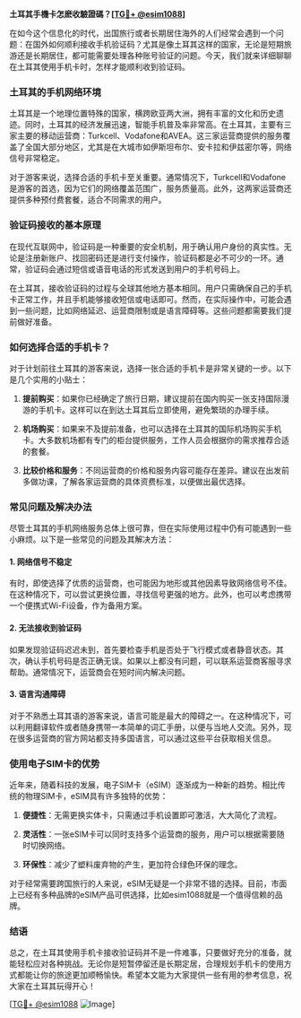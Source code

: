 **土耳其手機卡怎麽收驗證碼？[[TG💪+ @esim1088](https://t.me/s/esim1088)]**

在如今这个信息化的时代，出国旅行或者长期居住海外的人们经常会遇到一个问题：在国外如何顺利接收手机验证码？尤其是像土耳其这样的国家，无论是短期旅游还是长期居住，都可能需要处理各种账号验证的问题。今天，我们就来详细聊聊在土耳其使用手机卡时，怎样才能顺利收到验证码。

### 土耳其的手机网络环境

土耳其是一个地理位置特殊的国家，横跨欧亚两大洲，拥有丰富的文化和历史遗迹。同时，土耳其的经济发展迅速，智能手机普及率非常高。在土耳其，主要有三家主要的移动运营商：Turkcell、Vodafone和AVEA。这三家运营商提供的服务覆盖了全国大部分地区，尤其是在大城市如伊斯坦布尔、安卡拉和伊兹密尔等，网络信号非常稳定。

对于游客来说，选择合适的手机卡至关重要。通常情况下，Turkcell和Vodafone是游客的首选，因为它们的网络覆盖范围广，服务质量高。此外，这两家运营商还提供多种预付费套餐，适合不同需求的用户。

### 验证码接收的基本原理

在现代互联网中，验证码是一种重要的安全机制，用于确认用户身份的真实性。无论是注册新账户、找回密码还是进行支付操作，验证码都是必不可少的一环。通常，验证码会通过短信或语音电话的形式发送到用户的手机号码上。

在土耳其，接收验证码的过程与全球其他地方基本相同。用户只需确保自己的手机卡正常工作，并且手机能够接收短信或电话即可。然而，在实际操作中，可能会遇到一些问题，比如网络延迟、运营商限制或是语言障碍等。这些问题都需要我们提前做好准备。

### 如何选择合适的手机卡？

对于计划前往土耳其的游客来说，选择一张合适的手机卡是非常关键的一步。以下是几个实用的小贴士：

1. **提前购买**：如果你已经确定了旅行日期，建议提前在国内购买一张支持国际漫游的手机卡。这样可以在到达土耳其后立即使用，避免繁琐的办理手续。
   
2. **机场购买**：如果来不及提前准备，也可以选择在土耳其的国际机场购买手机卡。大多数机场都有专门的柜台提供服务，工作人员会根据你的需求推荐合适的套餐。

3. **比较价格和服务**：不同运营商的价格和服务内容可能存在差异。建议在出发前多做功课，了解各家运营商的具体资费标准，以便做出最优选择。

### 常见问题及解决办法

尽管土耳其的手机网络服务总体上很可靠，但在实际使用过程中仍有可能遇到一些小麻烦。以下是一些常见的问题及其解决方法：

#### 1. 网络信号不稳定

有时，即使选择了优质的运营商，也可能因为地形或其他因素导致网络信号不佳。在这种情况下，可以尝试更换位置，寻找信号更强的地方。此外，也可以考虑携带一个便携式Wi-Fi设备，作为备用方案。

#### 2. 无法接收到验证码

如果发现验证码迟迟未到，首先要检查手机是否处于飞行模式或者静音状态。其次，确认手机号码是否正确无误。如果以上都没有问题，可以联系运营商客服寻求帮助。通常情况下，运营商会在短时间内解决问题。

#### 3. 语言沟通障碍

对于不熟悉土耳其语的游客来说，语言可能是最大的障碍之一。在这种情况下，可以利用翻译软件或者随身携带一本简单的词汇手册，以便与当地人交流。另外，现在很多运营商的官方网站都支持多国语言，可以通过这些平台获取相关信息。

### 使用电子SIM卡的优势

近年来，随着科技的发展，电子SIM卡（eSIM）逐渐成为一种新的趋势。相比传统的物理SIM卡，eSIM具有许多独特的优势：

1. **便捷性**：无需更换实体卡，只需通过手机设置即可激活，大大简化了流程。
   
2. **灵活性**：一张eSIM卡可以同时支持多个运营商的服务，用户可以根据需要随时切换网络。
   
3. **环保性**：减少了塑料废弃物的产生，更加符合绿色环保的理念。

对于经常需要跨国旅行的人来说，eSIM无疑是一个非常不错的选择。目前，市面上已经有多种品牌的eSIM产品可供选择，比如esim1088就是一个值得信赖的品牌。

### 结语

总之，在土耳其使用手机卡接收验证码并不是一件难事，只要做好充分的准备，就能轻松应对各种挑战。无论你是短暂停留还是长期定居，合理规划手机卡的使用方式都能让你的旅途更加顺畅愉快。希望本文能为大家提供一些有用的参考信息，祝大家在土耳其玩得开心！

[[TG💪+ @esim1088](https://t.me/s/esim1088) ![Image](https://i.postimg.cc/4NQfJmqS/Snipaste-2025-05-13-00-14-12.png)]